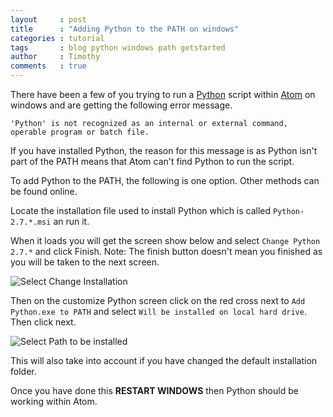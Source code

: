```yaml
---
layout     : post
title      : "Adding Python to the PATH on windows"
categories : tutorial
tags       : blog python windows path getstarted
author     : Timothy
comments   : true
---
```


There have been a few of you trying to run a [Python](/languages/python.html) script within [Atom](/editors/Atom.html) on windows and are getting the following error message.

`'Python' is not recognized as an internal or external command, operable program or batch file.`

If you have installed Python, the reason for this message is as Python isn't part of the PATH means that Atom can't find Python to run the script.

To add Python to the PATH, the following is one option.
Other methods can be found online. 

Locate the installation file used to install Python which is called `Python-2.7.*.msi` an run it.

When it loads you will get the screen show below and select `Change Python 2.7.*` and click Finish.
Note: The finish button doesn't mean you finished as you will be taken to the next screen. 

![Select Change Installation](/res/blog_pics/pythonpath1.png)

Then on the customize Python screen click on the red cross next to `Add Python.exe to PATH` and select `Will be installed on local hard drive`.
Then click next.

![Select Path to be installed](/res/blog_pics/pythonpath2.png)

This will also take into account if you have changed the default installation folder. 

Once you have done this **RESTART WINDOWS** then Python should be working within Atom. 
